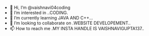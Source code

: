 - 👋 Hi, I’m @vaishnavi04coding
- 👀 I’m interested in ..CODING.
- 🌱 I’m currently learning JAVA AND C++...
- 💞️ I’m looking to collaborate on .WEBSITE DEVELOPEMENT..
- 📫 How to reach me .MY INSTA HANDLE IS VAISHNAVIGUPTA137..

<!---
vaishnavi04coding/vaishnavi04coding is a ✨ special ✨ repository because its `README.md` (this file) appears on your GitHub profile.
You can click the Preview link to take a look at your changes.
--->
